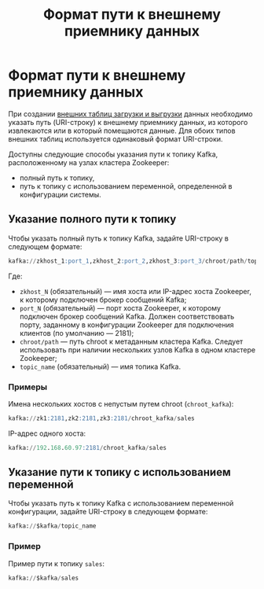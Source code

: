 ﻿---
layout: default
title: Формат пути к внешнему приемнику данных
nav_order: 3
parent: Справочная информация
has_children: false
has_toc: false
---

# Формат пути к внешнему приемнику данных

При создании [внешних таблиц загрузки и выгрузки](../../overview/main_concepts/external_table/external_table.md) 
данных необходимо указать путь (URI-строку) к внешнему приемнику данных, из которого извлекаются или 
в который помещаются данные. Для обоих типов внешних таблиц используется одинаковый формат URI-строки.

Доступны следующие способы указания пути к топику Kafka, расположенному на узлах кластера Zookeeper:
*   полный путь к топику,
*   путь к топику с использованием переменной, определенной в конфигурации системы.

## Указание полного пути к топику

Чтобы указать полный путь к топику Kafka, задайте URI-строку в следующем формате:
```sql
kafka://zkhost_1:port_1,zkhost_2:port_2,zkhost_3:port_3/chroot/path/topic_name
```
Где:
*   `zkhost_N` (обязательный) — имя хоста или IP-адрес хоста Zookeeper, к которому подключен брокер 
    сообщений Kafka;
*   `port_N` (обязательный) — порт хоста Zookeeper, к которому подключен брокер сообщений Kafka. 
    Должен соответствовать порту, заданному в конфигурации Zookeeper для подключения клиентов 
    (по умолчанию — 2181);
*   `chroot/path` — путь chroot к метаданным кластера Kafka. Следует использовать при наличии 
    нескольких узлов Kafka в одном кластере Zookeeper;
*   `topic_name` (обязательный) — имя топика Kafka.

### Примеры

Имена нескольких хостов с непустым путем chroot (`chroot_kafka`):
```sql
kafka://zk1:2181,zk2:2181,zk3:2181/chroot_kafka/sales
```

IP-адрес одного хоста:
```sql
kafka://192.168.60.97:2181/chroot_kafka/sales
```

## Указание пути к топику с использованием переменной

Чтобы указать путь к топику Kafka с использованием переменной конфигурации, задайте URI-строку 
в следующем формате:

```sql
kafka://$kafka/topic_name
```

### Пример

Пример пути к топику `sales`:
```sql
kafka://$kafka/sales
```